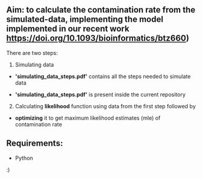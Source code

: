 ## Aim: to calculate the contamination rate from the simulated-data, implementing the model implemented in our recent work https://doi.org/10.1093/bioinformatics/btz660)



There are two steps:



1. Simulating data 

- **'simulating_data_steps.pdf'** contains all the steps needed to simulate data

- **'simulating_data_steps.pdf'** is present inside the current repository

  



2. Calculating **likelihood** function using data from the first step followed by 
- **optimizing** it to get maximum likelihood estimates (mle) of contamination rate


## Requirements:

- Python

:)
